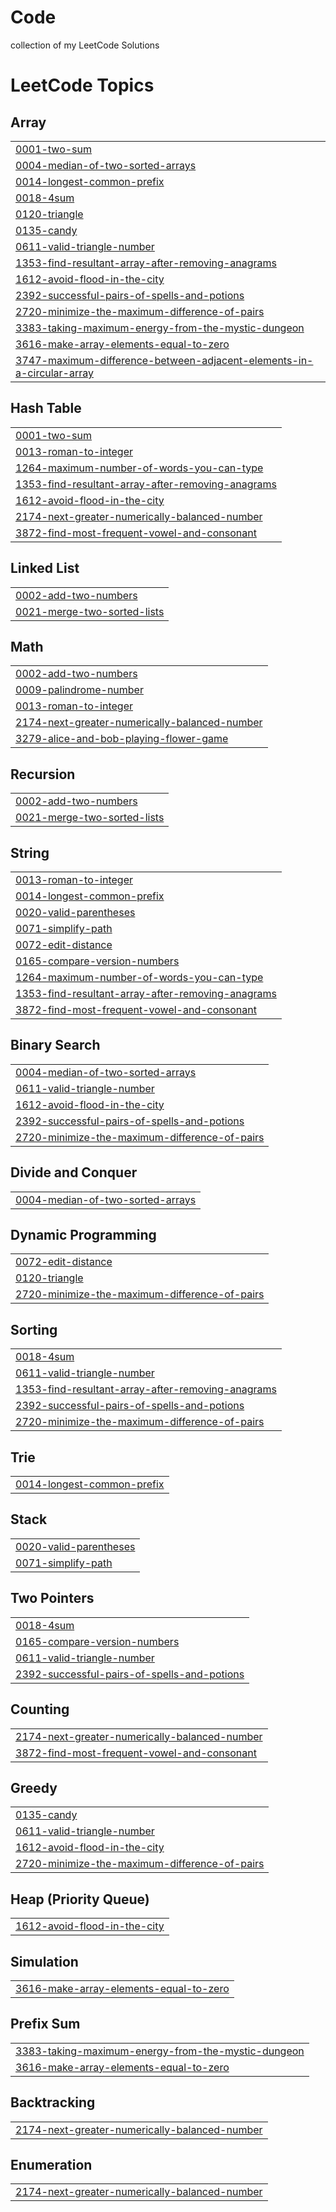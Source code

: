 # Code
collection of my LeetCode Solutions 

<!---LeetCode Topics Start-->
# LeetCode Topics
## Array
|  |
| ------- |
| [0001-two-sum](https://github.com/mrlempticles/Code/tree/master/0001-two-sum) |
| [0004-median-of-two-sorted-arrays](https://github.com/mrlempticles/Code/tree/master/0004-median-of-two-sorted-arrays) |
| [0014-longest-common-prefix](https://github.com/mrlempticles/Code/tree/master/0014-longest-common-prefix) |
| [0018-4sum](https://github.com/mrlempticles/Code/tree/master/0018-4sum) |
| [0120-triangle](https://github.com/mrlempticles/Code/tree/master/0120-triangle) |
| [0135-candy](https://github.com/mrlempticles/Code/tree/master/0135-candy) |
| [0611-valid-triangle-number](https://github.com/mrlempticles/Code/tree/master/0611-valid-triangle-number) |
| [1353-find-resultant-array-after-removing-anagrams](https://github.com/mrlempticles/Code/tree/master/1353-find-resultant-array-after-removing-anagrams) |
| [1612-avoid-flood-in-the-city](https://github.com/mrlempticles/Code/tree/master/1612-avoid-flood-in-the-city) |
| [2392-successful-pairs-of-spells-and-potions](https://github.com/mrlempticles/Code/tree/master/2392-successful-pairs-of-spells-and-potions) |
| [2720-minimize-the-maximum-difference-of-pairs](https://github.com/mrlempticles/Code/tree/master/2720-minimize-the-maximum-difference-of-pairs) |
| [3383-taking-maximum-energy-from-the-mystic-dungeon](https://github.com/mrlempticles/Code/tree/master/3383-taking-maximum-energy-from-the-mystic-dungeon) |
| [3616-make-array-elements-equal-to-zero](https://github.com/mrlempticles/Code/tree/master/3616-make-array-elements-equal-to-zero) |
| [3747-maximum-difference-between-adjacent-elements-in-a-circular-array](https://github.com/mrlempticles/Code/tree/master/3747-maximum-difference-between-adjacent-elements-in-a-circular-array) |
## Hash Table
|  |
| ------- |
| [0001-two-sum](https://github.com/mrlempticles/Code/tree/master/0001-two-sum) |
| [0013-roman-to-integer](https://github.com/mrlempticles/Code/tree/master/0013-roman-to-integer) |
| [1264-maximum-number-of-words-you-can-type](https://github.com/mrlempticles/Code/tree/master/1264-maximum-number-of-words-you-can-type) |
| [1353-find-resultant-array-after-removing-anagrams](https://github.com/mrlempticles/Code/tree/master/1353-find-resultant-array-after-removing-anagrams) |
| [1612-avoid-flood-in-the-city](https://github.com/mrlempticles/Code/tree/master/1612-avoid-flood-in-the-city) |
| [2174-next-greater-numerically-balanced-number](https://github.com/mrlempticles/Code/tree/master/2174-next-greater-numerically-balanced-number) |
| [3872-find-most-frequent-vowel-and-consonant](https://github.com/mrlempticles/Code/tree/master/3872-find-most-frequent-vowel-and-consonant) |
## Linked List
|  |
| ------- |
| [0002-add-two-numbers](https://github.com/mrlempticles/Code/tree/master/0002-add-two-numbers) |
| [0021-merge-two-sorted-lists](https://github.com/mrlempticles/Code/tree/master/0021-merge-two-sorted-lists) |
## Math
|  |
| ------- |
| [0002-add-two-numbers](https://github.com/mrlempticles/Code/tree/master/0002-add-two-numbers) |
| [0009-palindrome-number](https://github.com/mrlempticles/Code/tree/master/0009-palindrome-number) |
| [0013-roman-to-integer](https://github.com/mrlempticles/Code/tree/master/0013-roman-to-integer) |
| [2174-next-greater-numerically-balanced-number](https://github.com/mrlempticles/Code/tree/master/2174-next-greater-numerically-balanced-number) |
| [3279-alice-and-bob-playing-flower-game](https://github.com/mrlempticles/Code/tree/master/3279-alice-and-bob-playing-flower-game) |
## Recursion
|  |
| ------- |
| [0002-add-two-numbers](https://github.com/mrlempticles/Code/tree/master/0002-add-two-numbers) |
| [0021-merge-two-sorted-lists](https://github.com/mrlempticles/Code/tree/master/0021-merge-two-sorted-lists) |
## String
|  |
| ------- |
| [0013-roman-to-integer](https://github.com/mrlempticles/Code/tree/master/0013-roman-to-integer) |
| [0014-longest-common-prefix](https://github.com/mrlempticles/Code/tree/master/0014-longest-common-prefix) |
| [0020-valid-parentheses](https://github.com/mrlempticles/Code/tree/master/0020-valid-parentheses) |
| [0071-simplify-path](https://github.com/mrlempticles/Code/tree/master/0071-simplify-path) |
| [0072-edit-distance](https://github.com/mrlempticles/Code/tree/master/0072-edit-distance) |
| [0165-compare-version-numbers](https://github.com/mrlempticles/Code/tree/master/0165-compare-version-numbers) |
| [1264-maximum-number-of-words-you-can-type](https://github.com/mrlempticles/Code/tree/master/1264-maximum-number-of-words-you-can-type) |
| [1353-find-resultant-array-after-removing-anagrams](https://github.com/mrlempticles/Code/tree/master/1353-find-resultant-array-after-removing-anagrams) |
| [3872-find-most-frequent-vowel-and-consonant](https://github.com/mrlempticles/Code/tree/master/3872-find-most-frequent-vowel-and-consonant) |
## Binary Search
|  |
| ------- |
| [0004-median-of-two-sorted-arrays](https://github.com/mrlempticles/Code/tree/master/0004-median-of-two-sorted-arrays) |
| [0611-valid-triangle-number](https://github.com/mrlempticles/Code/tree/master/0611-valid-triangle-number) |
| [1612-avoid-flood-in-the-city](https://github.com/mrlempticles/Code/tree/master/1612-avoid-flood-in-the-city) |
| [2392-successful-pairs-of-spells-and-potions](https://github.com/mrlempticles/Code/tree/master/2392-successful-pairs-of-spells-and-potions) |
| [2720-minimize-the-maximum-difference-of-pairs](https://github.com/mrlempticles/Code/tree/master/2720-minimize-the-maximum-difference-of-pairs) |
## Divide and Conquer
|  |
| ------- |
| [0004-median-of-two-sorted-arrays](https://github.com/mrlempticles/Code/tree/master/0004-median-of-two-sorted-arrays) |
## Dynamic Programming
|  |
| ------- |
| [0072-edit-distance](https://github.com/mrlempticles/Code/tree/master/0072-edit-distance) |
| [0120-triangle](https://github.com/mrlempticles/Code/tree/master/0120-triangle) |
| [2720-minimize-the-maximum-difference-of-pairs](https://github.com/mrlempticles/Code/tree/master/2720-minimize-the-maximum-difference-of-pairs) |
## Sorting
|  |
| ------- |
| [0018-4sum](https://github.com/mrlempticles/Code/tree/master/0018-4sum) |
| [0611-valid-triangle-number](https://github.com/mrlempticles/Code/tree/master/0611-valid-triangle-number) |
| [1353-find-resultant-array-after-removing-anagrams](https://github.com/mrlempticles/Code/tree/master/1353-find-resultant-array-after-removing-anagrams) |
| [2392-successful-pairs-of-spells-and-potions](https://github.com/mrlempticles/Code/tree/master/2392-successful-pairs-of-spells-and-potions) |
| [2720-minimize-the-maximum-difference-of-pairs](https://github.com/mrlempticles/Code/tree/master/2720-minimize-the-maximum-difference-of-pairs) |
## Trie
|  |
| ------- |
| [0014-longest-common-prefix](https://github.com/mrlempticles/Code/tree/master/0014-longest-common-prefix) |
## Stack
|  |
| ------- |
| [0020-valid-parentheses](https://github.com/mrlempticles/Code/tree/master/0020-valid-parentheses) |
| [0071-simplify-path](https://github.com/mrlempticles/Code/tree/master/0071-simplify-path) |
## Two Pointers
|  |
| ------- |
| [0018-4sum](https://github.com/mrlempticles/Code/tree/master/0018-4sum) |
| [0165-compare-version-numbers](https://github.com/mrlempticles/Code/tree/master/0165-compare-version-numbers) |
| [0611-valid-triangle-number](https://github.com/mrlempticles/Code/tree/master/0611-valid-triangle-number) |
| [2392-successful-pairs-of-spells-and-potions](https://github.com/mrlempticles/Code/tree/master/2392-successful-pairs-of-spells-and-potions) |
## Counting
|  |
| ------- |
| [2174-next-greater-numerically-balanced-number](https://github.com/mrlempticles/Code/tree/master/2174-next-greater-numerically-balanced-number) |
| [3872-find-most-frequent-vowel-and-consonant](https://github.com/mrlempticles/Code/tree/master/3872-find-most-frequent-vowel-and-consonant) |
## Greedy
|  |
| ------- |
| [0135-candy](https://github.com/mrlempticles/Code/tree/master/0135-candy) |
| [0611-valid-triangle-number](https://github.com/mrlempticles/Code/tree/master/0611-valid-triangle-number) |
| [1612-avoid-flood-in-the-city](https://github.com/mrlempticles/Code/tree/master/1612-avoid-flood-in-the-city) |
| [2720-minimize-the-maximum-difference-of-pairs](https://github.com/mrlempticles/Code/tree/master/2720-minimize-the-maximum-difference-of-pairs) |
## Heap (Priority Queue)
|  |
| ------- |
| [1612-avoid-flood-in-the-city](https://github.com/mrlempticles/Code/tree/master/1612-avoid-flood-in-the-city) |
## Simulation
|  |
| ------- |
| [3616-make-array-elements-equal-to-zero](https://github.com/mrlempticles/Code/tree/master/3616-make-array-elements-equal-to-zero) |
## Prefix Sum
|  |
| ------- |
| [3383-taking-maximum-energy-from-the-mystic-dungeon](https://github.com/mrlempticles/Code/tree/master/3383-taking-maximum-energy-from-the-mystic-dungeon) |
| [3616-make-array-elements-equal-to-zero](https://github.com/mrlempticles/Code/tree/master/3616-make-array-elements-equal-to-zero) |
## Backtracking
|  |
| ------- |
| [2174-next-greater-numerically-balanced-number](https://github.com/mrlempticles/Code/tree/master/2174-next-greater-numerically-balanced-number) |
## Enumeration
|  |
| ------- |
| [2174-next-greater-numerically-balanced-number](https://github.com/mrlempticles/Code/tree/master/2174-next-greater-numerically-balanced-number) |
<!---LeetCode Topics End-->